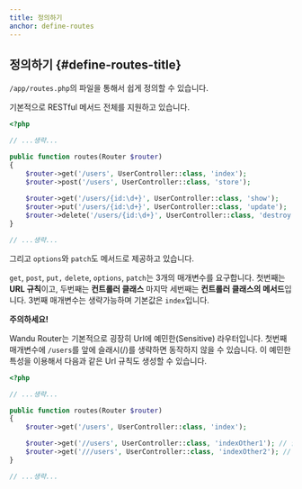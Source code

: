 ```yaml
---
title: 정의하기
anchor: define-routes
---
```


## 정의하기 {#define-routes-title}

`/app/routes.php`의 파일을 통해서 쉽게 정의할 수 있습니다.

기본적으로 RESTful 메서드 전체를 지원하고 있습니다.

```php
<?php

// ...생략...

public function routes(Router $router)
{
    $router->get('/users', UserController::class, 'index');
    $router->post('/users', UserController::class, 'store');
    
    $router->get('/users/{id:\d+}', UserController::class, 'show');
    $router->put('/users/{id:\d+}', UserController::class, 'update');
    $router->delete('/users/{id:\d+}', UserController::class, 'destroy');
}

// ...생략...
```

그리고 `options`와 `patch`도 메서드로 제공하고 있습니다.

`get`, `post`, `put,` `delete`, `options`, `patch`는 3개의 매개변수를 요구합니다. 첫번째는 **URL 규칙**이고, 두번째는
**컨트롤러 클래스** 마지막 세번째는 **컨트롤러 클래스의 메서드**입니다. 3번째 매개변수는 생략가능하며 기본값은
`index`입니다.

**주의하세요!**

Wandu Router는 기본적으로 굉장히 Url에 예민한(Sensitive) 라우터입니다. 첫번째 매개변수에 `/users`를 앞에 슬래시(/)를
생략하면 동작하지 않을 수 있습니다. 이 예민한 특성을 이용해서 다음과 같은 Url 규칙도 생성할 수 있습니다.

```php
<?php

// ...생략...

public function routes(Router $router)
{
    $router->get('/users', UserController::class, 'index');

    $router->get('//users', UserController::class, 'indexOther1'); // 달라요!!
    $router->get('///users', UserController::class, 'indexOther2'); // 전혀 달라요!!
}

// ...생략...
```
